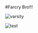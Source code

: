 #Farcry Bro!!!

![varsity](https://github.com/user-attachments/assets/c3e02fb0-8f95-4c5a-873a-782a32141286)

![test](https://github.com/user-attachments/assets/a59e78e5-ad7f-4c63-95eb-35873e3f8d8a)
